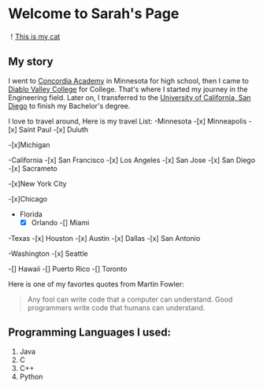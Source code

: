 # Welcome to Sarah's Page
！[This is my cat](/IMG_5656.JPG)

## My story
I went to [Concordia Academy](https://www.concordiaacademy.com/) in Minnesota for high school,
 then I came to [Diablo Valley College](https://www.dvc.edu) for College. 
 That's where I started my journey in the Engineering field. 
 Later on, I transferred to the [University of California, San Diego](https://ucsd.edu) to finish my Bachelor's degree. 
    
I love to travel around, Here is  my travel List: 
-Minnesota
    -[x] Minneapolis
    -[x] Saint Paul
    -[x] Duluth

-[x]Michigan

-California
    -[x] San Francisco
    -[x] Los Angeles
     -[x] San Jose
     -[x] San Diego
     -[x] Sacrameto

-[x]New York City

-[x]Chicago

- Florida
     -[x] Orlando
     -[] Miami

-Texas
     -[x] Houston
     -[x] Austin
     -[x] Dallas
     -[x] San Antonio

-Washington
     -[x] Seattle 
     
-[] Hawaii
-[] Puerto Rico
-[] Toronto


Here is one of my favortes quotes from Martin Fowler:
> Any fool can write code that a computer can understand. Good programmers write code that humans can understand.

## Programming Languages I used:
1. Java
2. C
3. C++
4. Python



